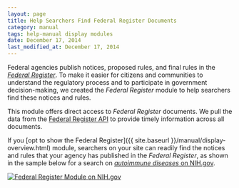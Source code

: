 ```yaml
---
layout: page
title: Help Searchers Find Federal Register Documents
category: manual
tags: help-manual display modules
date: December 17, 2014
last_modified_at: December 17, 2014
---
```


Federal agencies publish notices, proposed rules, and final rules in the [*Federal Register*](https://www.federalregister.gov). To make it easier for citizens and communities to understand the regulatory process and to participate in government decision-making, we created the *Federal Register* module to help searchers find these notices and rules.

This module offers direct access to *Federal Register* documents. We pull the data from the [Federal Register API](https://www.federalregister.gov/learn/developers) to provide timely information across all documents.

If you [opt to show the Federal Register]({{ site.baseurl }}/manual/display-overview.html) module, searchers on your site can readily find the notices and rules that your agency has published in the *Federal Register*, as shown in the sample below for a search on [*autoimmune diseases* on NIH.gov](https://search.nih.gov/search?affiliate=nih&query=autoimmune+diseases).

[![Federal Register Module on NIH.gov](https://d3qcdigd1fhos0.cloudfront.net/blog/img/govbox-fr.png "Federal Register Module on NIH.gov")](https://search.nih.gov/search?affiliate=nih&query=autoimmune+diseases)